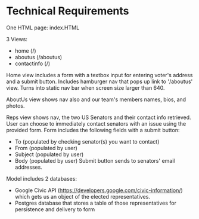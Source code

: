# Technical Requirements

One HTML page: index.HTML

3 Views:
* home (/)
* aboutus (/aboutus)
* contactinfo (/)

Home view includes a form with a textbox input for entering voter's address and a submit button. Includes hamburger nav that pops up link to '/aboutus' view. Turns into static nav bar when screen size larger than 640.

AboutUs view shows nav also and our team's members names, bios, and photos.

Reps view shows nav, the two US Senators and their contact info retrieved. User can choose to immediately contact senators with an issue using the provided form. Form includes the following fields with a submit button:
* To (populated by checking senator(s) you want to contact)
* From (populated by user)
* Subject (populated by user)
* Body (populated by user)
Submit button sends to senators' email addresses.

Model includes 2 databases:
* Google Civic API (https://developers.google.com/civic-information/) which gets us an object of the elected representatives.
* Postgres database that stores a table of those representatives for persistence and delivery to form

